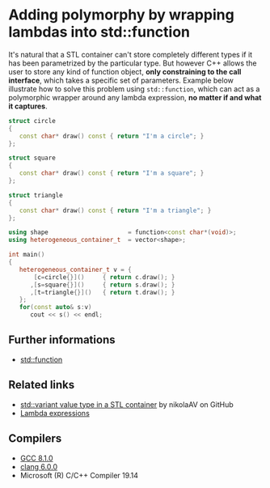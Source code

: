 ﻿# Adding polymorphy by wrapping lambdas into std::function
It's natural that a STL container can't store completely different types if it has been  parametrized by the particular type. But however C++ allows the user to store any kind of function object, __only constraining to the call interface__, which takes a specific set of parameters. Example below illustrate how to solve this problem using `std::function`, which can act as a polymorphic wrapper around any lambda expression, __no matter if and what it captures__. 
```cpp
struct circle
{
   const char* draw() const { return "I'm a circle"; }
};

struct square
{
   const char* draw() const { return "I'm a square"; }
};

struct triangle
{
   const char* draw() const { return "I'm a triangle"; }
};

using shape                      = function<const char*(void)>; 
using heterogeneous_container_t  = vector<shape>; 

int main()
{
   heterogeneous_container_t v = {
       [c=circle{}]()     { return c.draw(); }
      ,[s=square{}]()     { return s.draw(); }
      ,[t=triangle{}]()   { return t.draw(); }
   };
   for(const auto& s:v)
      cout << s() << endl;
```

## Further informations
* [std::function](https://en.cppreference.com/w/cpp/utility/functional/function)

## Related links
* [std::variant value type in a STL container](https://github.com/nikolaAV/Modern-Cpp/tree/master/variant/heterogeneous_container) by nikolaAV on GitHub
* [Lambda expressions](https://github.com/nikolaAV/Modern-Cpp/tree/master/lambda)

## Compilers
* [GCC 8.1.0](https://wandbox.org/)
* [clang 6.0.0](https://wandbox.org/)
* Microsoft (R) C/C++ Compiler 19.14 
